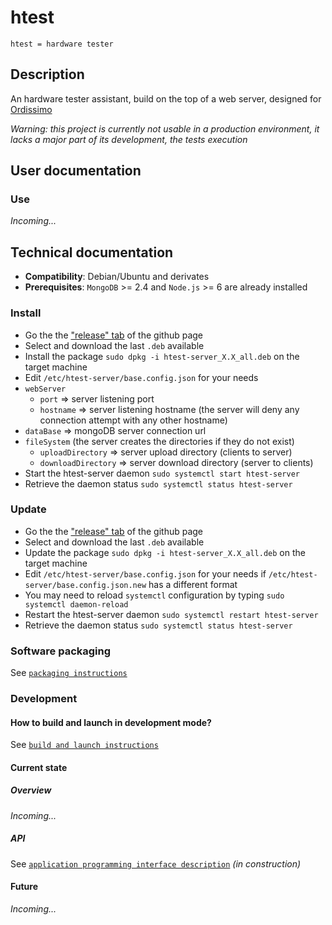 # htest
`htest = hardware tester`

## Description
An hardware tester assistant, build on the top of a web server, designed for [Ordissimo](http://www.ordissimo.eu/en/about/change-mind)

*Warning: this project is currently not usable in a production environment, it lacks a major part of its development, the tests execution*

## User documentation
### Use
*Incoming...*

## Technical documentation
* __Compatibility__: Debian/Ubuntu and derivates
* __Prerequisites__: `MongoDB` >= 2.4 and `Node.js` >= 6 are already installed

### Install
* Go the the ["release" tab](https://github.com/Grenadingue/htest/releases) of the github page
* Select and download the last `.deb` available
* Install the package `sudo dpkg -i htest-server_X.X_all.deb` on the target machine
* Edit `/etc/htest-server/base.config.json` for your needs
* `webServer`
  * `port` => server listening port
  * `hostname` => server listening hostname (the server will deny any connection attempt with any other hostname)
* `dataBase` => mongoDB server connection url
* `fileSystem` (the server creates the directories if they do not exist)
  * `uploadDirectory` => server upload directory (clients to server)
  * `downloadDirectory` => server download directory (server to clients)
* Start the htest-server daemon `sudo systemctl start htest-server`
* Retrieve the daemon status `sudo systemctl status htest-server`

### Update
* Go the the ["release" tab](https://github.com/Grenadingue/htest/releases) of the github page
* Select and download the last `.deb` available
* Update the package `sudo dpkg -i htest-server_X.X_all.deb` on the target machine
* Edit `/etc/htest-server/base.config.json` for your needs if `/etc/htest-server/base.config.json.new` has a different format
* You may need to reload `systemctl` configuration by typing `sudo systemctl daemon-reload`
* Restart the htest-server daemon `sudo systemctl restart htest-server`
* Retrieve the daemon status `sudo systemctl status htest-server`

### Software packaging
See [`packaging instructions`](htest-server/README.md)

### Development
#### How to build and launch in development mode?
See [`build and launch instructions`](htest-server/source/README.md)

#### Current state
##### Overview
*Incoming...*

##### API
See [`application programming interface description`](htest-server/source/documentation/API.md) *(in construction)*

#### Future
*Incoming...*
